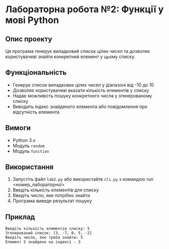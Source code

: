 # Лабораторна робота №2: Функції у мові Python

## Опис проекту
Ця програма генерує випадковий список цілих чисел та дозволяє користувачеві знайти конкретний елемент у цьому списку.

## Функціональність
- Генерує список випадкових цілих чисел у діапазоні від -10 до 10
- Дозволяє користувачеві вказати кількість елементів у списку
- Надає можливість пошуку конкретного числа у згенерованому списку
- Виводить індекс знайденого елемента або повідомлення про відсутність елемента

## Вимоги
- Python 3.x
- Модуль `random`
- Модуль `function`

## Використання
1. Запустіть файл `lab2.py` або використайте `cli.py` з командою run <номер_лабораторної>
2. Введіть кількість елементів для списку
3. Введіть число, яке потрібно знайти
4. Програма виведе результат пошуку

## Приклад
```
Введіть кількість елементів списку: 5
Згенерований список: [3, -7, 0, 5, -2]
Введіть число, яке треба знайти: 5
Елемент 5 знайдено на індексі - 3
```

